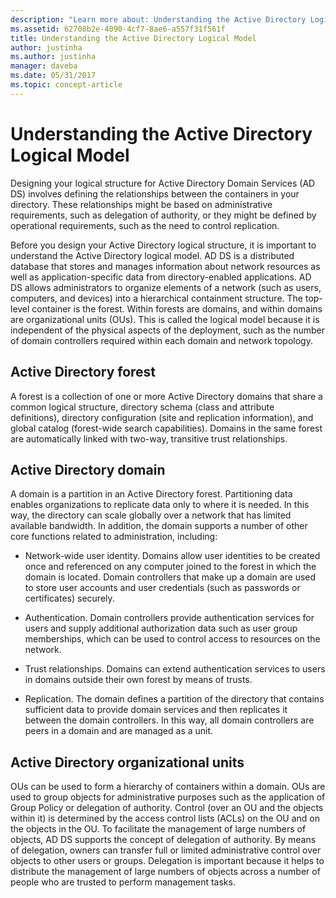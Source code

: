 ```yaml
---
description: "Learn more about: Understanding the Active Directory Logical Model"
ms.assetid: 62708b2e-4090-4cf7-8ae6-a557f31f561f
title: Understanding the Active Directory Logical Model
author: justinha
ms.author: justinha
manager: daveba
ms.date: 05/31/2017
ms.topic: concept-article
---
```


# Understanding the Active Directory Logical Model

Designing your logical structure for Active Directory Domain Services (AD DS) involves defining the relationships between the containers in your directory. These relationships might be based on administrative requirements, such as delegation of authority, or they might be defined by operational requirements, such as the need to control replication.

Before you design your Active Directory logical structure, it is important to understand the Active Directory logical model. AD DS is a distributed database that stores and manages information about network resources as well as application-specific data from directory-enabled applications. AD DS allows administrators to organize elements of a network (such as users, computers, and devices) into a hierarchical containment structure. The top-level container is the forest. Within forests are domains, and within domains are organizational units (OUs). This is called the logical model because it is independent of the physical aspects of the deployment, such as the number of domain controllers required within each domain and network topology.

## Active Directory forest
A forest is a collection of one or more Active Directory domains that share a common logical structure, directory schema (class and attribute definitions), directory configuration (site and replication information), and global catalog (forest-wide search capabilities). Domains in the same forest are automatically linked with two-way, transitive trust relationships.

## Active Directory domain
A domain is a partition in an Active Directory forest. Partitioning data enables organizations to replicate data only to where it is needed. In this way, the directory can scale globally over a network that has limited available bandwidth. In addition, the domain supports a number of other core functions related to administration, including:

-   Network-wide user identity. Domains allow user identities to be created once and referenced on any computer joined to the forest in which the domain is located. Domain controllers that make up a domain are used to store user accounts and user credentials (such as passwords or certificates) securely.

-   Authentication. Domain controllers provide authentication services for users and supply additional authorization data such as user group memberships, which can be used to control access to resources on the network.

-   Trust relationships. Domains can extend authentication services to users in domains outside their own forest by means of trusts.

-   Replication. The domain defines a partition of the directory that contains sufficient data to provide domain services and then replicates it between the domain controllers. In this way, all domain controllers are peers in a domain and are managed as a unit.

## Active Directory organizational units
OUs can be used to form a hierarchy of containers within a domain. OUs are used to group objects for administrative purposes such as the application of Group Policy or delegation of authority. Control (over an OU and the objects within it) is determined by the access control lists (ACLs) on the OU and on the objects in the OU. To facilitate the management of large numbers of objects, AD DS supports the concept of delegation of authority. By means of delegation, owners can transfer full or limited administrative control over objects to other users or groups. Delegation is important because it helps to distribute the management of large numbers of objects across a number of people who are trusted to perform management tasks.




